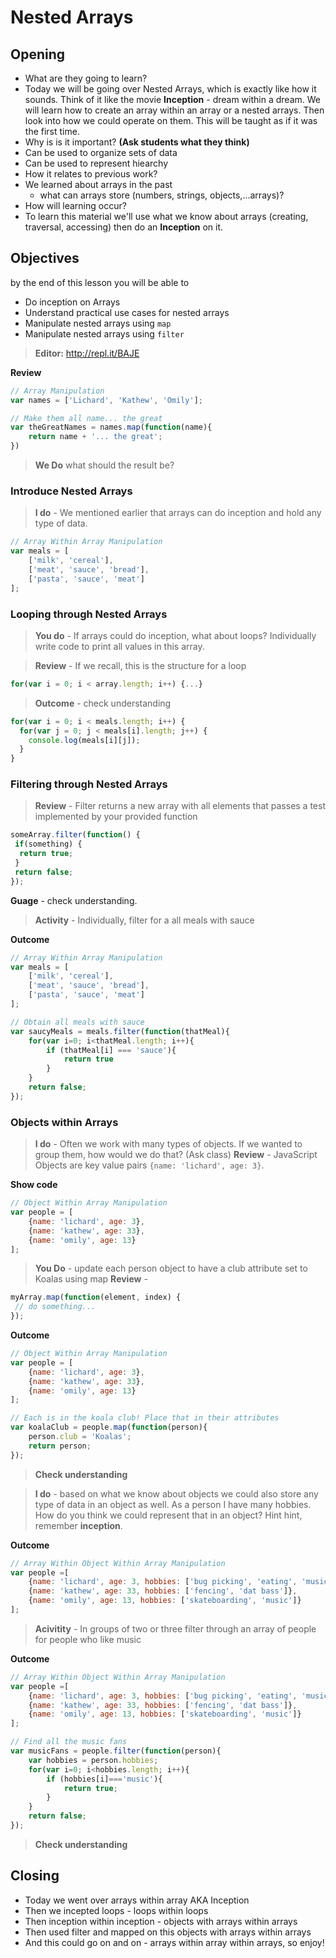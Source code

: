 # Nested Arrays
## Opening
 - What are they going to learn?
  - Today we will be going over Nested Arrays, which is exactly like how it sounds. Think of it like the movie **Inception**  - dream within a dream. We will learn how to create an array within an array or a nested arrays. Then look into how we could operate on them. This will be taught as if it was the first time.
 - Why is is it important? **(Ask students what they think)**
  - Can be used to organize sets of data
  - Can be used to represent hiearchy
 - How it relates to previous work?
  - We learned about arrays in the past 
    - what can arrays store (numbers, strings, objects,...arrays)?
  - How will learning occur?
   - To learn this material we'll use what we know about arrays (creating, traversal, accessing) then do an **Inception** on it.
  
## Objectives
by the end of this lesson you will be able to
- Do inception on Arrays
- Understand practical use cases for nested arrays
- Manipulate nested arrays using `map`
- Manipulate nested arrays using `filter`


> **Editor:** http://repl.it/BAJE

**Review**
```javascript
// Array Manipulation
var names = ['Lichard', 'Kathew', 'Omily'];

// Make them all name... the great
var theGreatNames = names.map(function(name){
    return name + '... the great';
})
```

> **We Do** what should the result be?

### Introduce Nested Arrays
> **I do** - We mentioned earlier that arrays can do inception and hold any type of data.

```javascript
// Array Within Array Manipulation
var meals = [
    ['milk', 'cereal'],
    ['meat', 'sauce', 'bread'],
    ['pasta', 'sauce', 'meat']
];
```

### Looping through Nested Arrays
> **You do** - If arrays could do inception, what about loops? Individually write code to print all values in this array.

> **Review** - If we recall, this is the structure for a loop

```javascript
for(var i = 0; i < array.length; i++) {...}
```

> **Outcome** - check understanding

```javascript
for(var i = 0; i < meals.length; i++) {
  for(var j = 0; j < meals[i].length; j++) {
    console.log(meals[i][j]);
  }
}
```

### Filtering through Nested Arrays

> **Review** - Filter returns a new array with all elements that passes a test implemented by your provided function
```javascript
someArray.filter(function() {
 if(something) {
  return true;
 }
 return false;
});
```
**Guage** - check understanding.

> **Activity** - Individually, filter for a all meals with sauce

**Outcome**
```javascript
// Array Within Array Manipulation
var meals = [
    ['milk', 'cereal'],
    ['meat', 'sauce', 'bread'],
    ['pasta', 'sauce', 'meat']
];

// Obtain all meals with sauce
var saucyMeals = meals.filter(function(thatMeal){
    for(var i=0; i<thatMeal.length; i++){
        if (thatMeal[i] === 'sauce'){
            return true
        }
    }
    return false;
});
```

### Objects within Arrays

> **I do** - Often we work with many types of objects. If we wanted to group them, how would we do that? (Ask class)
**Review** - JavaScript Objects are key value pairs `{name: 'lichard', age: 3}`.

**Show code**
```javascript
// Object Within Array Manipulation
var people = [
    {name: 'lichard', age: 3},
    {name: 'kathew', age: 33},
    {name: 'omily', age: 13}
];
```

> **You Do** - update each person object to have a club attribute set to Koalas using map
**Review** - 
```javascript
myArray.map(function(element, index) {
 // do something...
});
```

**Outcome**
```javascript
// Object Within Array Manipulation
var people = [
    {name: 'lichard', age: 3},
    {name: 'kathew', age: 33},
    {name: 'omily', age: 13}
];

// Each is in the koala club! Place that in their attributes
var koalaClub = people.map(function(person){
    person.club = 'Koalas';
    return person;
});
```

> **Check understanding**

> **I do** - based on what we know about objects we could also store any type of data in an object as well. 
As a person I have many hobbies. How do you think we could represent that in an object? Hint hint, remember **inception**.

**Outcome**
```javascript
// Array Within Object Within Array Manipulation
var people =[
    {name: 'lichard', age: 3, hobbies: ['bug picking', 'eating', 'music']},
    {name: 'kathew', age: 33, hobbies: ['fencing', 'dat bass']},
    {name: 'omily', age: 13, hobbies: ['skateboarding', 'music']}
];
```

> **Acivitity** - In groups of two or three filter through an array of people for people who like music

**Outcome**
```javascript
// Array Within Object Within Array Manipulation
var people =[
    {name: 'lichard', age: 3, hobbies: ['bug picking', 'eating', 'music']},
    {name: 'kathew', age: 33, hobbies: ['fencing', 'dat bass']},
    {name: 'omily', age: 13, hobbies: ['skateboarding', 'music']}
];

// Find all the music fans
var musicFans = people.filter(function(person){
    var hobbies = person.hobbies;
    for(var i=0; i<hobbies.length; i++){
        if (hobbies[i]==='music'){
            return true;
        }
    }
    return false;
});
```

> **Check understanding**

## Closing
- Today we went over arrays within array AKA Inception
- Then we incepted loops - loops within loops
- Then inception within inception - objects with arrays within arrays
- Then used filter and mapped on this objects with arrays within arrays 
- And this could go on and on - arrays within array within arrays, so enjoy!
